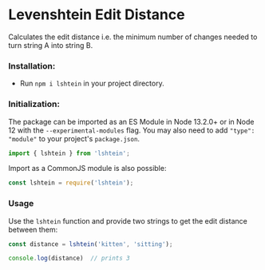 # Levenshtein Edit Distance
Calculates the edit distance i.e. the minimum number of changes needed to turn string A into string B.

### Installation:
* Run ```npm i lshtein``` in your project directory.

### Initialization:
The package can be imported as an ES Module in Node 13.2.0+ or in Node 12 with the `--experimental-modules` flag. You may also need to add `"type": "module"` to your project's `package.json`. 

```javascript
import { lshtein } from 'lshtein';
```

Import as a CommonJS module is also possible:
```javascript
const lshtein = require('lshtein');
```

### Usage
Use the `lshtein` function and provide two strings to get the edit distance between them:
```javascript
const distance = lshtein('kitten', 'sitting');

console.log(distance)  // prints 3
```
